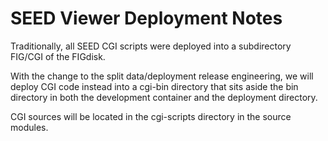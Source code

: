 # SEED Viewer Deployment Notes

Traditionally, all SEED CGI scripts were deployed into a subdirectory FIG/CGI of the
FIGdisk. 

With the change to the split data/deployment release engineering, we will 
deploy CGI code instead into a cgi-bin directory that sits aside the bin directory
in both the development container and the deployment directory.

CGI sources will be located in the cgi-scripts directory in the source modules.


